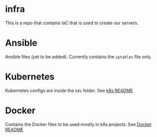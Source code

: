 # infra

This is a repo that contains IaC that is used to create our servers.

# Ansible

Ansible files (yet to be added). Currently contains the `iptables` file only.

# Kubernetes

Kubernetes configs are inside the `k8s` folder. See [k8s README](k8s/README.md)

# Docker

Contains the Docker files to be used mostly in k8s projects. See
[Docker README](docker/README.md)
